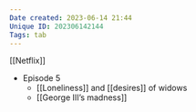 ```yaml
---
Date created: 2023-06-14 21:44
Unique ID: 202306142144
Tags: tab
---
```

[[Netflix]]
- Episode 5
	- [[Loneliness]] and [[desires]] of widows
	- [[George III’s madness]]